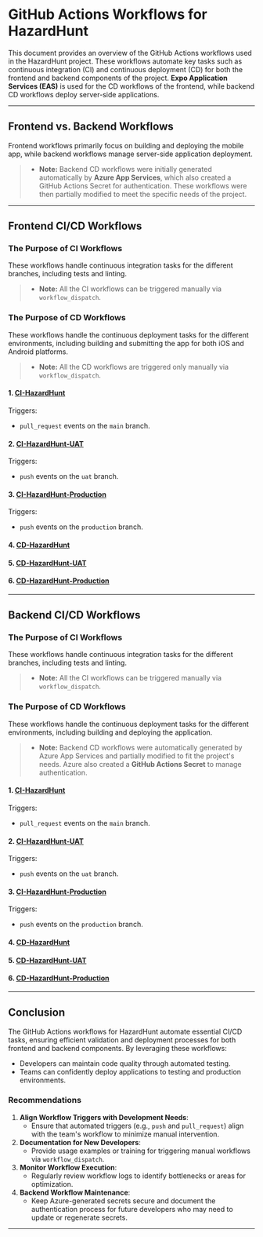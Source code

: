 # GitHub Actions Workflows for HazardHunt

This document provides an overview of the GitHub Actions workflows used in the HazardHunt project. These workflows automate key tasks such as continuous integration (CI) and continuous deployment (CD) for both the frontend and backend components of the project. **Expo Application Services (EAS)** is used for the CD workflows of the frontend, while backend CD workflows deploy server-side applications.

---

## Frontend vs. Backend Workflows
Frontend workflows primarily focus on building and deploying the mobile app, while backend workflows manage server-side application deployment.

> - **Note:** Backend CD workflows were initially generated automatically by **Azure App Services**, which also created a GitHub Actions Secret for authentication. These workflows were then partially modified to meet the specific needs of the project.

---

## Frontend CI/CD Workflows

### The Purpose of CI Workflows
These workflows handle continuous integration tasks for the different branches, including tests and linting.
> - **Note:** All the CI workflows can be triggered manually via `workflow_dispatch`.

### The Purpose of CD Workflows
These workflows handle the continuous deployment tasks for the different environments, including building and submitting the app for both iOS and Android platforms.
> - **Note:** All the CD workflows are triggered only manually via `workflow_dispatch`.

#### 1. [**CI-HazardHunt**](https://github.com/Ohtu-Tyoturvallisuus/TTS-frontend/blob/main/.github/workflows/ci-main.yml)

Triggers:
- `pull_request` events on the `main` branch.

#### 2. [**CI-HazardHunt-UAT**](https://github.com/Ohtu-Tyoturvallisuus/TTS-frontend/blob/main/.github/workflows/ci-uat.yml)

Triggers:
- `push` events on the `uat` branch.

#### 3. [**CI-HazardHunt-Production**](https://github.com/Ohtu-Tyoturvallisuus/TTS-frontend/blob/main/.github/workflows/ci-production.yml)

Triggers:
- `push` events on the `production` branch.

#### 4. [**CD-HazardHunt**](https://github.com/Ohtu-Tyoturvallisuus/TTS-frontend/blob/main/.github/workflows/eas-build-submit-all.yml)

#### 5. [**CD-HazardHunt-UAT**](https://github.com/Ohtu-Tyoturvallisuus/TTS-frontend/blob/main/.github/workflows/eas-build-submit-all-uat.yml)

#### 6. [**CD-HazardHunt-Production**](https://github.com/Ohtu-Tyoturvallisuus/TTS-frontend/blob/main/.github/workflows/eas-build-submit-all-prod.yml)

---

## Backend CI/CD Workflows

### The Purpose of CI Workflows
These workflows handle continuous integration tasks for the different branches, including tests and linting.
> - **Note:** All the CI workflows can be triggered manually via `workflow_dispatch`.

### The Purpose of CD Workflows
These workflows handle the continuous deployment tasks for the different environments, including building and deploying the application.
> - **Note:** Backend CD workflows were automatically generated by Azure App Services and partially modified to fit the project's needs. Azure also created a **GitHub Actions Secret** to manage authentication.

#### 1. [**CI-HazardHunt**](https://github.com/Ohtu-Tyoturvallisuus/TTS-backend/blob/main/.github/workflows/ci-main.yml)

Triggers:
- `pull_request` events on the `main` branch.

#### 2. [**CI-HazardHunt-UAT**](https://github.com/Ohtu-Tyoturvallisuus/TTS-backend/blob/main/.github/workflows/ci-uat.yml)

Triggers:
- `push` events on the `uat` branch.

#### 3. [**CI-HazardHunt-Production**](https://github.com/Ohtu-Tyoturvallisuus/TTS-backend/blob/main/.github/workflows/ci-production.yml)

Triggers:
- `push` events on the `production` branch.

#### 4. [**CD-HazardHunt**](https://github.com/Ohtu-Tyoturvallisuus/TTS-backend/blob/main/.github/workflows/main_tts-app.yml)

#### 5. [**CD-HazardHunt-UAT**](https://github.com/Ohtu-Tyoturvallisuus/TTS-backend/blob/main/.github/workflows/uat_tts-app-uat.yml)

#### 6. [**CD-HazardHunt-Production**](https://github.com/Ohtu-Tyoturvallisuus/TTS-backend/blob/main/.github/workflows/production_tts-app-prod.yml)

---

## Conclusion

The GitHub Actions workflows for HazardHunt automate essential CI/CD tasks, ensuring efficient validation and deployment processes for both frontend and backend components. By leveraging these workflows:
- Developers can maintain code quality through automated testing.
- Teams can confidently deploy applications to testing and production environments.

### Recommendations
1. **Align Workflow Triggers with Development Needs**:
   - Ensure that automated triggers (e.g., `push` and `pull_request`) align with the team's workflow to minimize manual intervention.
2. **Documentation for New Developers**:
   - Provide usage examples or training for triggering manual workflows via `workflow_dispatch`.
3. **Monitor Workflow Execution**:
   - Regularly review workflow logs to identify bottlenecks or areas for optimization.
4. **Backend Workflow Maintenance**:
   - Keep Azure-generated secrets secure and document the authentication process for future developers who may need to update or regenerate secrets.

---